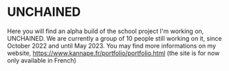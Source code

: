# UNCHAINED
Here you will find an alpha build of the school project I'm working on, UNCHAINED. We are currently a group of 10 people still working on it, since October 2022 and until May 2023. You may find more informations on my website, https://www.kannape.fr/portfolio/portfolio.html (the site is for now only available in French)
